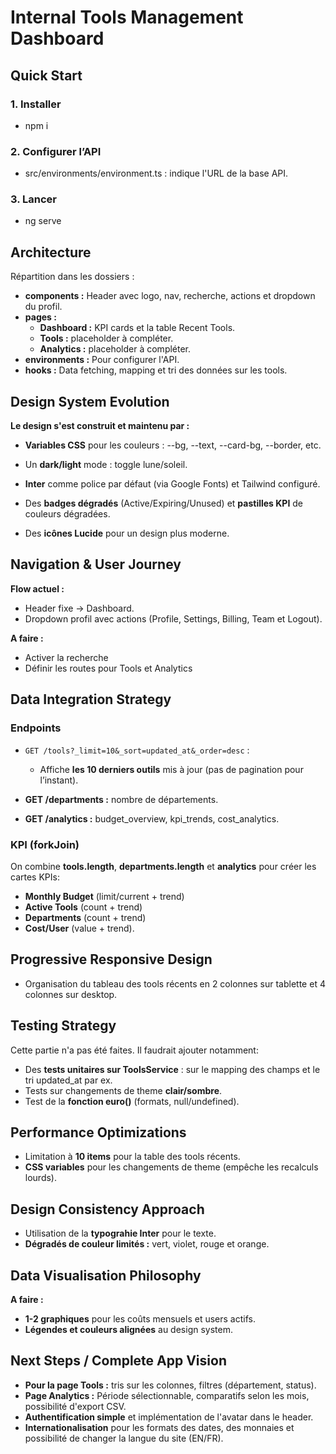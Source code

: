 # Internal Tools Management Dashboard

## Quick Start

### 1. Installer
- npm i

### 2. Configurer l’API
- src/environments/environment.ts : indique l'URL de la base API.

### 3. Lancer
- ng serve

## Architecture

Répartition dans les dossiers :
- **components :** Header avec logo, nav, recherche, actions et dropdown du profil.
- **pages :** 
  - **Dashboard :** KPI cards et la table Recent Tools. 
  - **Tools :** placeholder à compléter.
  - **Analytics :** placeholder à compléter.
- **environments :** Pour configurer l'API.
- **hooks :** Data fetching, mapping et tri des données sur les tools.

## Design System Evolution

**Le design s'est construit et maintenu par :**

- **Variables CSS** pour les couleurs : --bg, --text, --card-bg, --border, etc.

- Un **dark/light** mode : toggle lune/soleil.

- **Inter** comme police par défaut (via Google Fonts) et Tailwind configuré.

- Des **badges dégradés** (Active/Expiring/Unused) et **pastilles KPI** de couleurs dégradées.

- Des **icônes Lucide** pour un design plus moderne.

## Navigation & User Journey

**Flow actuel :**
- Header fixe -> Dashboard.
- Dropdown profil avec actions (Profile, Settings, Billing, Team et Logout).

**A faire :**
- Activer la recherche
- Définir les routes pour Tools et Analytics

## Data Integration Strategy

### Endpoints

- `GET /tools?_limit=10&_sort=updated_at&_order=desc` :
  - Affiche **les 10 derniers outils** mis à jour (pas de pagination pour l’instant).


- **GET /departments :** nombre de départements.

- **GET /analytics :** budget_overview, kpi_trends, cost_analytics.

### KPI (forkJoin)

On combine **tools.length**, **departments.length** et **analytics** pour créer les cartes KPIs:
- **Monthly Budget** (limit/current + trend)
- **Active Tools** (count + trend)
- **Departments** (count + trend)
- **Cost/User** (value + trend).

## Progressive Responsive Design

- Organisation du tableau des tools récents en 2 colonnes sur tablette et 4 colonnes sur desktop.

## Testing Strategy

Cette partie n'a pas été faites. Il faudrait ajouter notamment:
- Des **tests unitaires sur ToolsService** : sur le mapping des champs et le tri updated_at par ex.
- Tests sur changements de theme **clair/sombre**.
- Test de la **fonction euro()** (formats, null/undefined).

## Performance Optimizations

- Limitation à **10 items** pour la table des tools récents.
- **CSS variables** pour les changements de theme (empêche les recalculs lourds).

## Design Consistency Approach

- Utilisation de la **typograhie Inter** pour le texte.
- **Dégradés de couleur limités :** vert, violet, rouge et orange.

## Data Visualisation Philosophy

**A faire :**

- **1-2 graphiques** pour les coûts mensuels et users actifs.
- **Légendes et couleurs alignées** au design system.

## Next Steps / Complete App Vision

- **Pour la page Tools :** tris sur les colonnes, filtres (département, status).
- **Page Analytics :** Période sélectionnable, comparatifs selon les mois, possibilité d'export CSV.
- **Authentification simple** et implémentation de l'avatar dans le header.
- **Internationalisation** pour les formats des dates, des monnaies et possibilité de changer la langue du site (EN/FR).